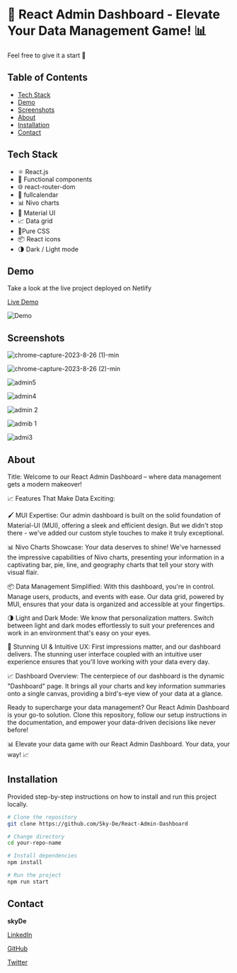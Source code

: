# 🚀 React Admin Dashboard - Elevate Your Data Management Game! 📊

Feel free to give it a start 🌟

## Table of Contents

- [Tech Stack](#tech-stack)
- [Demo](#demo)
- [Screenshots](#screenshots)
- [About](#about)
- [Installation](#installation)
- [Contact](#contact)


## Tech Stack
- ⚛️ React.js 
- 🔄 Functional components 
- 🌐 react-router-dom
- 📅 fullcalendar
- 📊 Nivo charts
- 📜 Material UI
- 📈 Data grid
- 🎨Pure CSS 
- 📦 React icons 
- 🌗 Dark / Light mode 

## Demo

Take a look at the live project deployed on Netlify

[Live Demo](https://react-admin-dashboar-skyde.netlify.app)

![Demo](demo.gif)

## Screenshots

![chrome-capture-2023-8-26 (1)-min](https://github.com/Sky-De/React-Admin-Dashboard/assets/79264045/e1b09fd3-6ba5-4494-8897-1f7abf055cde)

![chrome-capture-2023-8-26 (2)-min](https://github.com/Sky-De/React-Admin-Dashboard/assets/79264045/205565ec-0034-482c-a6ca-466ddfe7f569)

![admin5](https://github.com/Sky-De/React-Admin-Dashboard/assets/79264045/02e5c479-9d0b-4a5e-9cad-99d9941b34d5)

![admin4](https://github.com/Sky-De/React-Admin-Dashboard/assets/79264045/76ab13b5-794f-4cf2-b72b-d04cd7d23db6)

![admin 2](https://github.com/Sky-De/React-Admin-Dashboard/assets/79264045/4d7ad670-a03a-4a98-bf45-56013d2f4f36)

![admib 1](https://github.com/Sky-De/React-Admin-Dashboard/assets/79264045/718d29da-dcdc-4d4c-84d8-4e85c309d565)

![admi3](https://github.com/Sky-De/React-Admin-Dashboard/assets/79264045/5179216e-43da-474d-b3d5-ac72f1b2753a)







## About

Title: Welcome to our React Admin Dashboard – where data management gets a modern makeover!

📈 Features That Make Data Exciting:

🖌️ MUI Expertise: Our admin dashboard is built on the solid foundation of Material-UI (MUI), offering a sleek and efficient design. But we didn't stop there - we've added our custom style touches to make it truly exceptional.

📊 Nivo Charts Showcase: Your data deserves to shine! We've harnessed the impressive capabilities of Nivo charts, presenting your information in a captivating bar, pie, line, and geography charts that tell your story with visual flair.

📦 Data Management Simplified: With this dashboard, you're in control. Manage users, products, and events with ease. Our data grid, powered by MUI, ensures that your data is organized and accessible at your fingertips.

🌗 Light and Dark Mode: We know that personalization matters. Switch between light and dark modes effortlessly to suit your preferences and work in an environment that's easy on your eyes.

🎨 Stunning UI & Intuitive UX: First impressions matter, and our dashboard delivers. The stunning user interface coupled with an intuitive user experience ensures that you'll love working with your data every day.

📈 Dashboard Overview: The centerpiece of our dashboard is the dynamic "Dashboard" page. It brings all your charts and key information summaries onto a single canvas, providing a bird's-eye view of your data at a glance.

Ready to supercharge your data management? Our React Admin Dashboard is your go-to solution. Clone this repository, follow our setup instructions in the documentation, and empower your data-driven decisions like never before!

📊 Elevate your data game with our React Admin Dashboard. Your data, your way! 📈



## Installation

Provided step-by-step instructions on how to install and run this project locally.

```bash
# Clone the repository
git clone https://github.com/Sky-De/React-Admin-Dashboard

# Change directory
cd your-repo-name

# Install dependencies
npm install

# Run the project
npm run start
```


## Contact

**skyDe**

[LinkedIn](https://www.linkedin.com/in/sky-de-763248228)

[GitHub](https://github.com/Sky-De)

[Twitter](https://twitter.com/SkyDe1991?t=b2SJxGA4wmHwwgxDUUtE8Q&s=09)
